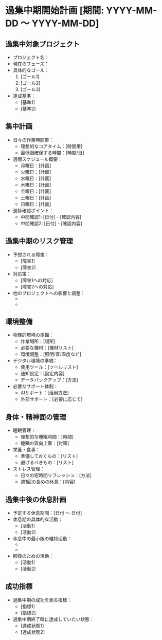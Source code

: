 # 過集中期開始計画 [期間: YYYY-MM-DD 〜 YYYY-MM-DD]

## 過集中対象プロジェクト
- プロジェクト名：
- 現在のフェーズ：
- 具体的なゴール：
  1. [ゴール1]
  2. [ゴール2]
  3. [ゴール3]
- 達成基準：
  - [基準1]
  - [基準2]

## 集中計画
- 日々の作業時間帯：
  - 理想的なコアタイム：[時間帯]
  - 最低限確保する時間：[時間/日]
- 週間スケジュール概要：
  - 月曜日：[計画]
  - 火曜日：[計画]
  - 水曜日：[計画]
  - 木曜日：[計画]
  - 金曜日：[計画]
  - 土曜日：[計画]
  - 日曜日：[計画]
- 進捗確認ポイント：
  - 中間確認1: [日付] - [確認内容]
  - 中間確認2: [日付] - [確認内容]

## 過集中期のリスク管理
- 予想される障害：
  - [障害1]
  - [障害2]
- 対応策：
  - [障害1への対応]
  - [障害2への対応]
- 他のプロジェクトへの影響と調整：
  - [プロジェクト1]: [最低限維持すべき作業]
  - [プロジェクト2]: [最低限維持すべき作業]

## 環境整備
- 物理的環境の準備：
  - 作業場所：[場所]
  - 必要な機材：[機材リスト]
  - 環境調整：[照明/音/温度など]
- デジタル環境の準備：
  - 使用ツール：[ツールリスト]
  - 通知設定：[設定内容]
  - データバックアップ：[方法]
- 必要なサポート体制：
  - AIサポート：[活用方法]
  - 外部サポート：[必要に応じて]

## 身体・精神面の管理
- 睡眠管理：
  - 理想的な睡眠時間：[時間]
  - 睡眠の質向上策：[対策]
- 栄養・食事：
  - 準備しておくもの：[リスト]
  - 避けるべきもの：[リスト]
- ストレス管理：
  - 日々の短時間リフレッシュ：[方法]
  - 週1回の長めの休息：[内容]

## 過集中後の休息計画
- 予定する休息期間：[日付 〜 日付]
- 休息期の具体的な活動：
  - [活動1]
  - [活動2]
- 休息中の最小限の維持活動：
  - [プロジェクト1]: [最小限の作業]
  - [プロジェクト2]: [最小限の作業]
- 回復のための活動：
  - [活動1]
  - [活動2]

## 成功指標
- 過集中期の成功を測る指標：
  - [指標1]
  - [指標2]
- 過集中期終了時に達成していたい状態：
  - [達成状態1]
  - [達成状態2]